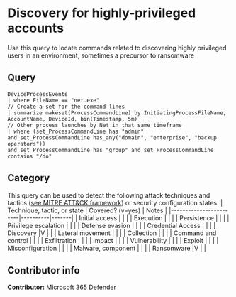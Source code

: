 # Discovery for highly-privileged accounts

Use this query to locate commands related to discovering highly privileged users in an environment, sometimes a precursor to ransomware

## Query
```
DeviceProcessEvents
| where FileName == "net.exe"
// Create a set for the command lines
| summarize makeset(ProcessCommandLine) by InitiatingProcessFileName, AccountName, DeviceId, bin(Timestamp, 5m)
// Other process launches by Net in that same timeframe
| where (set_ProcessCommandLine has "admin" 
and set_ProcessCommandLine has_any("domain", "enterprise", "backup operators"))
and set_ProcessCommandLine has "group" and set_ProcessCommandLine contains "/do"
```
## Category
This query can be used to detect the following attack techniques and tactics ([see MITRE ATT&CK framework](https://attack.mitre.org/)) or security configuration states.
| Technique, tactic, or state | Covered? (v=yes) | Notes |
|------------------------|----------|-------|
| Initial access |  |  |
| Execution |  |  |
| Persistence |  |  | 
| Privilege escalation |  |  |
| Defense evasion |  |  | 
| Credential Access |  |  | 
| Discovery |V  |  | 
| Lateral movement |  |  | 
| Collection |  |  | 
| Command and control |  |  | 
| Exfiltration |  |  | 
| Impact |  |  |
| Vulnerability |  |  |
| Exploit |  |  |
| Misconfiguration |  |  |
| Malware, component |  |  |
| Ransomware |V |  |


## Contributor info
**Contributor:** Microsoft 365 Defender
